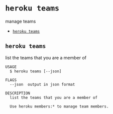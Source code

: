`heroku teams`
==============

manage teams

* [`heroku teams`](#heroku-teams)

## `heroku teams`

list the teams that you are a member of

```
USAGE
  $ heroku teams [--json]

FLAGS
  --json  output in json format

DESCRIPTION
  list the teams that you are a member of

  Use heroku members:* to manage team members.
```
